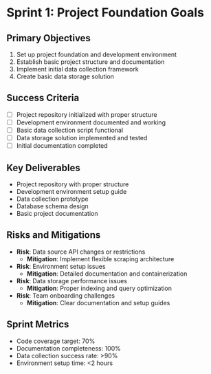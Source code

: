 # Sprint 1: Project Foundation Goals

## Primary Objectives
1. Set up project foundation and development environment
2. Establish basic project structure and documentation
3. Implement initial data collection framework
4. Create basic data storage solution

## Success Criteria
- [ ] Project repository initialized with proper structure
- [ ] Development environment documented and working
- [ ] Basic data collection script functional
- [ ] Data storage solution implemented and tested
- [ ] Initial documentation completed

## Key Deliverables
- Project repository with proper structure
- Development environment setup guide
- Data collection prototype
- Database schema design
- Basic project documentation

## Risks and Mitigations
- **Risk**: Data source API changes or restrictions
  - **Mitigation**: Implement flexible scraping architecture
- **Risk**: Environment setup issues
  - **Mitigation**: Detailed documentation and containerization
- **Risk**: Data storage performance issues
  - **Mitigation**: Proper indexing and query optimization
- **Risk**: Team onboarding challenges
  - **Mitigation**: Clear documentation and setup guides

## Sprint Metrics
- Code coverage target: 70%
- Documentation completeness: 100%
- Data collection success rate: >90%
- Environment setup time: <2 hours 